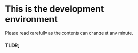 # This is the development environment
Please read carefully as the contents can change at any minute.
### TLDR;